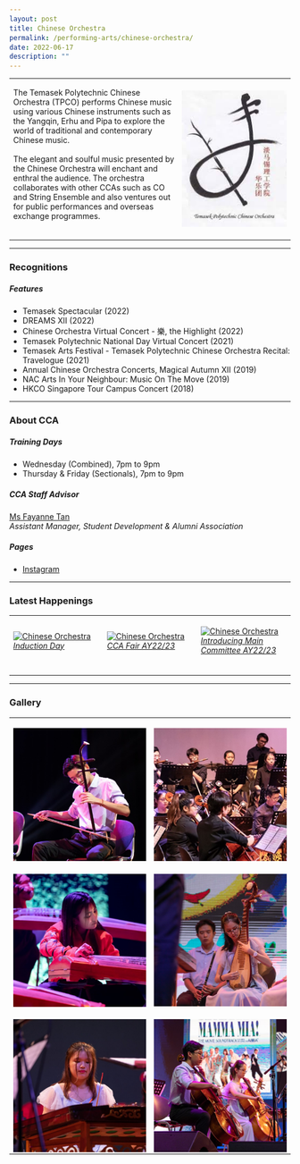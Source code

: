 ```yaml
---
layout: post
title: Chinese Orchestra
permalink: /performing-arts/chinese-orchestra/
date: 2022-06-17
description: ""
---
```

<table>
	<tbody>
		<tr>
			<td>
				<p>
                    The Temasek Polytechnic Chinese Orchestra (TPCO) performs Chinese music using various Chinese instruments such as the Yangqin, Erhu and Pipa to explore the world of traditional and contemporary Chinese music.
					<br>
					<br>
                    The elegant and soulful music presented by the Chinese Orchestra will enchant and enthral the audience. The orchestra collaborates with other CCAs such as CO and String Ensemble and also ventures out for public performances and overseas exchange programmes.
					<br>
					<br>
				</p>
			</td>
			<td style="width:40%">
				<img alt="CO" style="display:block;margin-left:auto;margin-right:auto;" src="/images/Arts/CO/CO_logo.png">
			</td>
		</tr>
	</tbody>
</table>
	
<hr>
	
### Recognitions

##### Features
	
<ul>
    <li>Temasek Spectacular (2022)</li>
    <li>DREAMS XII (2022)</li>
    <li>Chinese Orchestra Virtual Concert - 樂, the Highlight (2022)</li>
    <li>Temasek Polytechnic National Day Virtual Concert (2021)</li>
    <li>Temasek Arts Festival - Temasek Polytechnic Chinese Orchestra Recital: Travelogue (2021)</li>
    <li>Annual Chinese Orchestra Concerts, Magical Autumn XII (2019)</li>
    <li>NAC Arts In Your Neighbour: Music On The Move (2019)</li>
    <li>HKCO Singapore Tour Campus Concert (2018)</li>
</ul>

<hr>

### About CCA

##### Training Days
            
<ul>    
    <li>Wednesday (Combined), 7pm to 9pm</li>
    <li>Thursday & Friday (Sectionals), 7pm to 9pm</li>
</ul>


##### CCA Staff Advisor

<p>
	<a href="mailto:sokpeng@tp.edu.sg">Ms Fayanne Tan</a>
	<br>
	<i>Assistant Manager, Student Development & Alumni Association</i>
</p>

##### Pages

<ul>
	<li><a href="https://www.instagram.com/tpchineseorchestra">Instagram</a></li>
</ul>

<hr>

### Latest Happenings

<table>
    <tr>
        <td style="width:33%"><br>
            <a href="https://www.instagram.com/p/CdxoOHQJIHI/">
                <image src="/images/Arts/CO/CO_Induction Day.png" style="display:block;margin-left:auto;margin-right:auto;" alt="Chinese Orchestra">
                <h6 style="margin-top:0%">Induction Day</h6>
                </image>
            </a>
        </td>
        <td style="width:33%"><br>
            <a href="https://www.instagram.com/p/Cco2MFnpiUd/">
                <image src="/images/Arts/CO/CO_CCA Fair AY22-23.png" style="display:block;margin-left:auto;margin-right:auto;" alt="Chinese Orchestra">
                <h6 style="margin-top:0%">CCA Fair AY22/23</h6>    
                </image>
            </a>
        </td>
        <td style="width:33%"><br>
            <a href="https://www.instagram.com/p/CcfdpjZPW8H/">
                <image src="/images/Arts/CO/CO_Main Committee AY22-23.png" style="display:block;margin-left:auto;margin-right:auto;" alt="Chinese Orchestra">
                <h6 style="margin-top:0%">Introducing Main Committee AY22/23</h6>
                </image>
            </a>
        </td>
    </tr>
</table>
	
<hr>

### Gallery

<table>
	<tbody>
		<tr>
			<td style="width:50%"><br>
				<img alt="CO" style="display:block;margin-left:auto;margin-right:auto;" src="/images/Arts/CO/CO_pic_1.jpg">
			</td>
			<td style="width:50%"><br>
				<img alt="CO" style="display:block;margin-left:auto;margin-right:auto;" src="/images/Arts/CO/CO_pic_2.jpg">
			</td>
		</tr>
		<tr>
			<td style="width:50%"><br>
				<img alt="CO" style="display:block;margin-left:auto;margin-right:auto;" src="/images/Arts/CO/CO_pic_3.jpg">
			</td>
			<td style="width:50%"><br>
				<img alt="CO" style="display:block;margin-left:auto;margin-right:auto;" src="/images/Arts/CO/CO_pic_4.jpg">
			</td>
		</tr>
		<tr>
			<td style="width:50%"><br>
				<img alt="CO" style="display:block;margin-left:auto;margin-right:auto;" src="/images/Arts/CO/CO_pic_5.jpg">
			</td>
			<td style="width:50%"><br>
				<img alt="CO" style="display:block;margin-left:auto;margin-right:auto;" src="/images/Arts/CO/CO_pic_6.jpg">
			</td>
		</tr>
	</tbody>
</table>